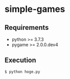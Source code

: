 # simple-games

## Requirements

* python >= 3.7.3
* pygame >= 2.0.0.dev4

## Execution

```
$ python hoge.py
```
